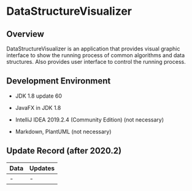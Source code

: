 # DataStructureVisualizer

## Overview

DataStructureVisualizer is an application that provides visual graphic interface to show the running process of common algorithms and data structures. Also provides user interface to control the running process.

## Development Environment

- JDK 1.8 update 60

- JavaFX in JDK 1.8

- IntelliJ IDEA 2019.2.4 (Community Edition) (not necessary)

- Markdown, PlantUML (not necessary)

## Update Record (after 2020.2)

| Data | Updates |
| :--- | :--- |
| - | - |
